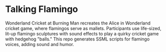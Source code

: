 # Talking Flamingo
 Wonderland Cricket at Burning Man recreates the Alice in Wonderland cricket game, where flamingos serve as mallets. Participants use life-sized, lit-up flamingo sculptures with sound effects to play a quirky cricket game with hedgehog "balls." This repo generates SSML scripts for flamingo voices, adding sound and humor.

